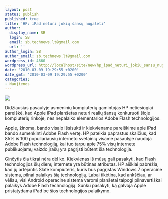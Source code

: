 ```yaml
---
layout: post
status: publish
published: true
title: 'HP: iPad neturi jokių šansų nugalėti'
author:
  display_name: SB
  login: SB
  email: sb.technews.lt@gmail.com
  url: ''
author_login: SB
author_email: sb.technews.lt@gmail.com
wordpress_id: 4660
wordpress_url: http://localhost/site/new/hp_ipad_neturi_jokiu_sansu_nugaleti/
date: '2010-03-09 19:29:55 +0200'
date_gmt: '2010-03-09 19:29:55 +0200'
categories:
- Naujienos
---
```

<div class="imgright"><img src="http://t1.gstatic.com/images?q=tbn:H99B03WKCgUggM:http://thedigitallifestyle.com/cs/cfs-file.ashx/__key/CommunityServer.Blogs.Components.WeblogFiles/simon/hpslate_5F00_34D2D494.jpg"  /></div>
<p>Didžiausias pasaulyje asmeninių kompiuterių gamintojas HP netiesiogiai pareiškė, kad Apple iPad planšetas neturi realių šansų konkuruoti šioje kompiuterių rinkoje, nes nepalaiko elementarios Adobe Flash technologijos.</p>
<p>Apple, žinoma, bando visaip išsisukti ir kiekviename pareiškime apie iPad bando sumenkinti Adobe Flash vertę. HP pateikia paprastus skaičius, kad 85% iš 100 populiariausių interneto svetainių visame pasaulyje naudoja Adobe Flash technologiją, kai tuo tarpu apie 75% visų internete publikuojamų vaizdo įrašų yra pagrįsti būtent šia technologija.</p>
<p>Ginčytis čia tikrai nėra dėl ko. Kiekvienas iš mūsų gali pasakyti, kad Flash technologijos šių dienų internete yra būtinas atributas. HP aiškiai pabrėžia, kad jų artėjantis Slate kompiuteris, kuris bus pagrįstas Windows 7 operacine sistema, pilnai palaikys šią technologiją. Labai tikėtina, kad ankščiau, ar vėliau, visi Android operacine sistema varomi planšetai taipogi pilnavertiškai palaikys Adobe Flash technologiją. Sunku pasakyti, ką galvoja Apple pristatydama iPad be šios technologijos palaikymo.</p>
<p><object width="560" height="340"><param name="movie" value="http://www.youtube.com/v/-p-RZAwQq0E&hl=en_GB&fs=1&rel=0"></param><param name="allowFullScreen" value="true"></param><param name="allowscriptaccess" value="always"></param><embed src="http://www.youtube.com/v/-p-RZAwQq0E&hl=en_GB&fs=1&rel=0" type="application/x-shockwave-flash" allowscriptaccess="always" allowfullscreen="true" width="560" height="340"></embed></object></p>
<p></p>

